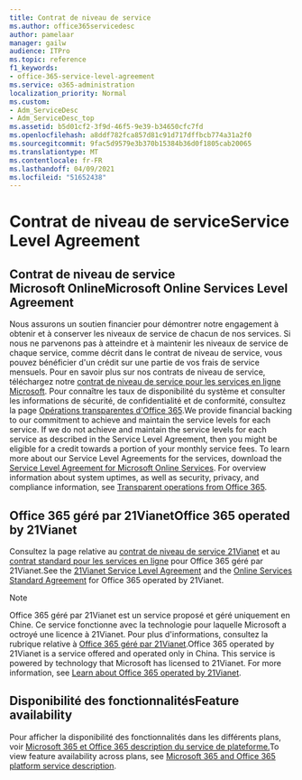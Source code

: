 ```yaml
---
title: Contrat de niveau de service
ms.author: office365servicedesc
author: pamelaar
manager: gailw
audience: ITPro
ms.topic: reference
f1_keywords:
- office-365-service-level-agreement
ms.service: o365-administration
localization_priority: Normal
ms.custom:
- Adm_ServiceDesc
- Adm_ServiceDesc_top
ms.assetid: b5d01cf2-3f9d-46f5-9e39-b34650cfc7fd
ms.openlocfilehash: a8ddf782fca857d81c91d717dffbcb774a31a2f0
ms.sourcegitcommit: 9fac5d9579e3b370b15384b36d0f1805cab20065
ms.translationtype: MT
ms.contentlocale: fr-FR
ms.lasthandoff: 04/09/2021
ms.locfileid: "51652438"
---
```

# <a name="service-level-agreement"></a><span data-ttu-id="cf01e-102">Contrat de niveau de service</span><span class="sxs-lookup"><span data-stu-id="cf01e-102">Service Level Agreement</span></span>

## <a name="microsoft-online-services-level-agreement"></a><span data-ttu-id="cf01e-103">Contrat de niveau de service Microsoft Online</span><span class="sxs-lookup"><span data-stu-id="cf01e-103">Microsoft Online Services Level Agreement</span></span>

<span data-ttu-id="cf01e-p101">Nous assurons un soutien financier pour démontrer notre engagement à obtenir et à conserver les niveaux de service de chacun de nos services. Si nous ne parvenons pas à atteindre et à maintenir les niveaux de service de chaque service, comme décrit dans le contrat de niveau de service, vous pouvez bénéficier d'un crédit sur une partie de vos frais de service mensuels. Pour en savoir plus sur nos contrats de niveau de service, téléchargez notre [contrat de niveau de service pour les services en ligne Microsoft](https://go.microsoft.com/fwlink/?linkid=272026). Pour connaître les taux de disponibilité du système et consulter les informations de sécurité, de confidentialité et de conformité, consultez la page [Opérations transparentes d'Office 365](./service-health-and-continuity.md).</span><span class="sxs-lookup"><span data-stu-id="cf01e-p101">We provide financial backing to our commitment to achieve and maintain the service levels for each service. If we do not achieve and maintain the service levels for each service as described in the Service Level Agreement, then you might be eligible for a credit towards a portion of your monthly service fees. To learn more about our Service Level Agreements for the services, download the [Service Level Agreement for Microsoft Online Services](https://go.microsoft.com/fwlink/?linkid=272026). For overview information about system uptimes, as well as security, privacy, and compliance information, see [Transparent operations from Office 365](./service-health-and-continuity.md).</span></span>
  
## <a name="office-365-operated-by-21vianet"></a><span data-ttu-id="cf01e-108">Office 365 géré par 21Vianet</span><span class="sxs-lookup"><span data-stu-id="cf01e-108">Office 365 operated by 21Vianet</span></span>

<span data-ttu-id="cf01e-109">Consultez la page relative au [contrat de niveau de service 21Vianet](https://go.microsoft.com/fwlink/?linkid=846729) et au [contrat standard pour les services en ligne](https://go.microsoft.com/fwlink/?linkid=846730) pour Office 365 géré par 21Vianet.</span><span class="sxs-lookup"><span data-stu-id="cf01e-109">See the [21Vianet Service Level Agreement](https://go.microsoft.com/fwlink/?linkid=846729) and the [Online Services Standard Agreement](https://go.microsoft.com/fwlink/?linkid=846730) for Office 365 operated by 21Vianet.</span></span> 
  
> [!NOTE]
> <span data-ttu-id="cf01e-p102">Office 365 géré par 21Vianet est un service proposé et géré uniquement en Chine. Ce service fonctionne avec la technologie pour laquelle Microsoft a octroyé une licence à 21Vianet. Pour plus d'informations, consultez la rubrique relative à [Office 365 géré par 21Vianet](/microsoft-365/admin/services-in-china/services-in-china?viewFallbackFrom=o365-worldwide).</span><span class="sxs-lookup"><span data-stu-id="cf01e-p102">Office 365 operated by 21Vianet is a service offered and operated only in China. This service is powered by technology that Microsoft has licensed to 21Vianet. For more information, see [Learn about Office 365 operated by 21Vianet](/microsoft-365/admin/services-in-china/services-in-china?viewFallbackFrom=o365-worldwide).</span></span> 
  
## <a name="feature-availability"></a><span data-ttu-id="cf01e-113">Disponibilité des fonctionnalités</span><span class="sxs-lookup"><span data-stu-id="cf01e-113">Feature availability</span></span>

<span data-ttu-id="cf01e-114">Pour afficher la disponibilité des fonctionnalités dans les différents plans, voir [Microsoft 365 et Office 365 description du service de plateforme.](office-365-platform-service-description.md)</span><span class="sxs-lookup"><span data-stu-id="cf01e-114">To view feature availability across plans, see [Microsoft 365 and Office 365 platform service description](office-365-platform-service-description.md).</span></span>
